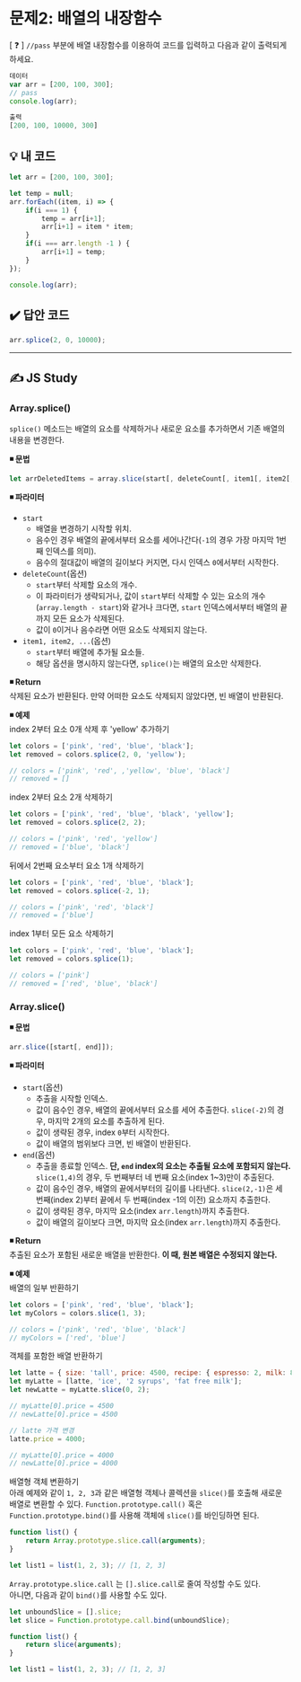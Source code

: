 # 문제2: 배열의 내장함수

[ ❓ ] `//pass` 부분에 배열 내장함수를 이용하여 코드를 입력하고 다음과 같이 출력되게 하세요.

```js
데이터 
var arr = [200, 100, 300];
// pass
console.log(arr);

출력
[200, 100, 10000, 300]
```

## 💡 내 코드
```js
let arr = [200, 100, 300];

let temp = null;
arr.forEach((item, i) => {
	if(i === 1) {
		temp = arr[i+1];
		arr[i+1] = item * item;
	} 
	if(i === arr.length -1 ) {
		arr[i+1] = temp;
	}
});

console.log(arr);
```


## ✔️ 답안 코드 
```js
arr.splice(2, 0, 10000);
```


---
## ✍️ JS Study

### Array.splice()
`splice()` 메소드는 배열의 요소를 삭제하거나 새로운 요소를 추가하면서 기존 배열의 내용을 변경한다. 

**◾ 문법**
```js
let arrDeletedItems = array.slice(start[, deleteCount[, item1[, item2[, ...]]]]);
```

**◾ 파라미터**
- `start`
  - 배열을 변경하기 시작할 위치.
  - 음수인 경우 배열의 끝에서부터 요소를 세어나간다(`-1`의 경우 가장 마지막 1번째 인덱스를 의미). 
  - 음수의 절대값이 배열의 길이보다 커지면, 다시 인덱스 `0`에서부터 시작한다. 
- `deleteCount`(옵션)
  - `start`부터 삭제할 요소의 개수.
  - 이 파라미터가 생략되거나, 값이 `start`부터 삭제할 수 있는 요소의 개수(`array.length - start`)와 같거나 크다면, `start` 인덱스에서부터 배열의 끝까지 모든 요소가 삭제된다. 
  - 값이 `0`이거나 음수라면 어떤 요소도 삭제되지 않는다. 
- `item1, item2, ...`(옵션)
  - `start`부터 배열에 추가될 요소들.
  - 해당 옵션을 명시하지 않는다면, `splice()`는 배열의 요소만 삭제한다.   

**◾ Return**    
삭제된 요소가 반환된다. 만약 어떠한 요소도 삭제되지 않았다면, 빈 배열이 반환된다. 

**◾ 예제**     
index 2부터 요소 0개 삭제 후 'yellow' 추가하기 
```js
let colors = ['pink', 'red', 'blue', 'black'];
let removed = colors.splice(2, 0, 'yellow');

// colors = ['pink', 'red', ,'yellow', 'blue', 'black']
// removed = []
``` 
index 2부터 요소 2개 삭제하기 
```js
let colors = ['pink', 'red', 'blue', 'black', 'yellow'];
let removed = colors.splice(2, 2);

// colors = ['pink', 'red', 'yellow']
// removed = ['blue', 'black']
``` 
뒤에서 2번째 요소부터 요소 1개 삭제하기 
```js
let colors = ['pink', 'red', 'blue', 'black'];
let removed = colors.splice(-2, 1);

// colors = ['pink', 'red', 'black']
// removed = ['blue']
``` 
index 1부터 모든 요소 삭제하기 
```js
let colors = ['pink', 'red', 'blue', 'black'];
let removed = colors.splice(1);

// colors = ['pink']
// removed = ['red', 'blue', 'black']
``` 

### Array.slice()

**◾ 문법**
```js
arr.slice([start[, end]]);
```

**◾ 파라미터**   
- `start`(옵션)
  - 추출을 시작할 인덱스.
  - 값이 음수인 경우, 배열의 끝에서부터 요소를 세어 추출한다. `slice(-2)`의 경우, 마지막 2개의 요소를 추출하게 된다. 
  - 값이 생략된 경우, index `0`부터 시작한다. 
  - 값이 배열의 범위보다 크면, 빈 배열이 반환된다. 
- `end`(옵션)
  - 추출을 종료할 인덱스. **단, `end` index의 요소는 추출될 요소에 포함되지 않는다.** `slice(1,4)`의 경우, 두 번째부터 네 번째 요소(index 1~3)만이 추출된다. 
  - 값이 음수인 경우, 배열의 끝에서부터의 길이를 나타낸다. `slice(2,-1)`은 세 번째(index 2)부터 끝에서 두 번째(index -1의 이전) 요소까지 추출한다. 
  - 값이 생략된 경우, 마지막 요소(index `arr.length`)까지 추출한다.
  - 값이 배열의 길이보다 크면, 마지막 요소(index `arr.length`)까지 추출한다.

**◾ Return**   
추출된 요소가 포함된 새로운 배열을 반환한다. **이 때, 원본 배열은 수정되지 않는다.** 


**◾ 예제**    
배열의 일부 반환하기
```js
let colors = ['pink', 'red', 'blue', 'black'];
let myColors = colors.slice(1, 3);

// colors = ['pink', 'red', 'blue', 'black']
// myColors = ['red', 'blue']
```

객체를 포함한 배열 반환하기
```js
let latte = { size: 'tall', price: 4500, recipe: { espresso: 2, milk: 8} };
let myLatte = [latte, 'ice', '2 syrups', 'fat free milk'];
let newLatte = myLatte.slice(0, 2);

// myLatte[0].price = 4500
// newLatte[0].price = 4500

// latte 가격 변경
latte.price = 4000;

// myLatte[0].price = 4000
// newLatte[0].price = 4000
```

배열형 객체 변환하기  
아래 예제와 같이 `1, 2, 3`과 같은 배열형 객체나 콜렉션을 `slice()`를 호출해 새로운 배열로 변환할 수 있다. `Function.prototype.call()` 혹은 `Function.prototype.bind()`를 사용해 객체에 `slice()`를 바인딩하면 된다. 

```js
function list() {
	return Array.prototype.slice.call(arguments);
}

let list1 = list(1, 2, 3); // [1, 2, 3]
```

`Array.prototype.slice.call` 는 `[].slice.call`로 줄여 작성할 수도 있다.   
아니면, 다음과 같이 `bind()`를 사용할 수도 있다. 

```js
let unboundSlice = [].slice;
let slice = Function.prototype.call.bind(unboundSlice);

function list() {
	return slice(arguments);
}

let list1 = list(1, 2, 3); // [1, 2, 3]
```



